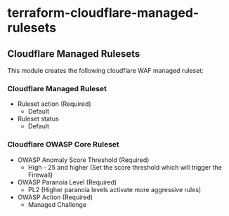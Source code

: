 # terraform-cloudflare-managed-rulesets

## Cloudflare Managed Rulesets

This module creates the following cloudflare WAF managed ruleset:


### Cloudflare Managed Ruleset

 - Ruleset action (Required)
   - Default
 - Ruleset status
   - Default
 

### Cloudflare OWASP Core Ruleset

 - OWASP Anomaly Score Threshold (Required)
   - High - 25 and higher
    (Set the score threshold which will trigger the Firewall)
 - OWASP Paranoia Level (Required)
   - PL2
    (Higher paranoia levels activate more aggressive rules)
 - OWASP Action (Required)
   - Managed Challenge
